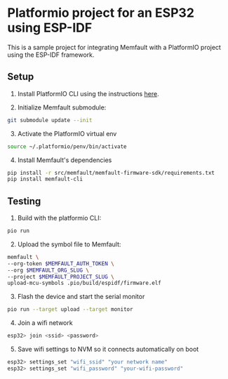 # Platformio project for an ESP32 using ESP-IDF

This is a sample project for integrating Memfault with a PlatformIO project using the ESP-IDF framework.

## Setup

1. Install PlatformIO CLI using the instructions [here](https://docs.platformio.org/en/latest//core/installation.html#super-quick-mac-linux).

2. Initialize Memfault submodule:

```bash
git submodule update --init
```

3. Activate the PlatformIO virtual env

```bash
source ~/.platformio/penv/bin/activate
```

4. Install Memfault's dependencies

```bash
pip install -r src/memfault/memfault-firmware-sdk/requirements.txt
pip install memfault-cli
```

## Testing

1. Build with the platformio CLI:
    
```bash
pio run
```
    
2. Upload the symbol file to Memfault:
    
```bash
memfault \
--org-token $MEMFAULT_AUTH_TOKEN \
--org $MEMFAULT_ORG_SLUG \
--project $MEMFAULT_PROJECT_SLUG \
upload-mcu-symbols .pio/build/espidf/firmware.elf
```

3. Flash the device and start the serial monitor

```bash
pio run --target upload --target monitor
```

4. Join a wifi network

```bash
esp32> join <ssid> <password>
```

5. Save wifi settings to NVM so it connects automatically on boot

```bash
esp32> settings_set "wifi_ssid" "your network name"
esp32> settings_set "wifi_password" "your-wifi-password"
```
